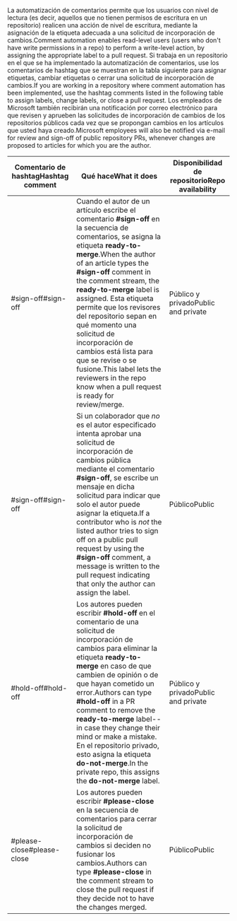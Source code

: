 <span data-ttu-id="92e7b-101">La automatización de comentarios permite que los usuarios con nivel de lectura (es decir, aquellos que no tienen permisos de escritura en un repositorio) realicen una acción de nivel de escritura, mediante la asignación de la etiqueta adecuada a una solicitud de incorporación de cambios.</span><span class="sxs-lookup"><span data-stu-id="92e7b-101">Comment automation enables read-level users (users who don't have write permissions in a repo) to perform a write-level action, by assigning the appropriate label to a pull request.</span></span> <span data-ttu-id="92e7b-102">Si trabaja en un repositorio en el que se ha implementado la automatización de comentarios, use los comentarios de hashtag que se muestran en la tabla siguiente para asignar etiquetas, cambiar etiquetas o cerrar una solicitud de incorporación de cambios.</span><span class="sxs-lookup"><span data-stu-id="92e7b-102">If you are working in a repository where comment automation has been implemented, use the hashtag comments listed in the following table to assign labels, change labels, or close a pull request.</span></span> <span data-ttu-id="92e7b-103">Los empleados de Microsoft también recibirán una notificación por correo electrónico para que revisen y aprueben las solicitudes de incorporación de cambios de los repositorios públicos cada vez que se propongan cambios en los artículos que usted haya creado.</span><span class="sxs-lookup"><span data-stu-id="92e7b-103">Microsoft employees will also be notified via e-mail for review and sign-off of public repository PRs, whenever changes are proposed to articles for which you are the author.</span></span>


| <span data-ttu-id="92e7b-104">Comentario de hashtag</span><span class="sxs-lookup"><span data-stu-id="92e7b-104">Hashtag comment</span></span> | <span data-ttu-id="92e7b-105">Qué hace</span><span class="sxs-lookup"><span data-stu-id="92e7b-105">What it does</span></span> | <span data-ttu-id="92e7b-106">Disponibilidad de repositorio</span><span class="sxs-lookup"><span data-stu-id="92e7b-106">Repo availability</span></span> |
| --- | --- | --- |
| <span data-ttu-id="92e7b-107">#sign-off</span><span class="sxs-lookup"><span data-stu-id="92e7b-107">#sign-off</span></span> |<span data-ttu-id="92e7b-108">Cuando el autor de un artículo escribe el comentario **#sign-off** en la secuencia de comentarios, se asigna la etiqueta **ready-to-merge**.</span><span class="sxs-lookup"><span data-stu-id="92e7b-108">When the author of an article types the **#sign-off** comment in the comment stream, the **ready-to-merge** label is assigned.</span></span> <span data-ttu-id="92e7b-109">Esta etiqueta permite que los revisores del repositorio sepan en qué momento una solicitud de incorporación de cambios está lista para que se revise o se fusione.</span><span class="sxs-lookup"><span data-stu-id="92e7b-109">This label lets the reviewers in the repo know when a pull request is ready for review/merge.</span></span> |<span data-ttu-id="92e7b-110">Público y privado</span><span class="sxs-lookup"><span data-stu-id="92e7b-110">Public and private</span></span> |
| <span data-ttu-id="92e7b-111">#sign-off</span><span class="sxs-lookup"><span data-stu-id="92e7b-111">#sign-off</span></span> |<span data-ttu-id="92e7b-112">Si un colaborador que *no* es el autor especificado intenta aprobar una solicitud de incorporación de cambios pública mediante el comentario **#sign-off**, se escribe un mensaje en dicha solicitud para indicar que solo el autor puede asignar la etiqueta.</span><span class="sxs-lookup"><span data-stu-id="92e7b-112">If a contributor who is *not* the listed author tries to sign off on a public pull request by using the **#sign-off** comment, a message is written to the pull request indicating that only the author can assign the label.</span></span> |<span data-ttu-id="92e7b-113">Público</span><span class="sxs-lookup"><span data-stu-id="92e7b-113">Public</span></span> |
| <span data-ttu-id="92e7b-114">#hold-off</span><span class="sxs-lookup"><span data-stu-id="92e7b-114">#hold-off</span></span> |<span data-ttu-id="92e7b-115">Los autores pueden escribir **#hold-off** en el comentario de una solicitud de incorporación de cambios para eliminar la etiqueta **ready-to-merge** en caso de que cambien de opinión o de que hayan cometido un error.</span><span class="sxs-lookup"><span data-stu-id="92e7b-115">Authors can type **#hold-off** in a PR comment to remove the **ready-to-merge** label--in case they change their mind or make a mistake.</span></span> <span data-ttu-id="92e7b-116">En el repositorio privado, esto asigna la etiqueta **do-not-merge**.</span><span class="sxs-lookup"><span data-stu-id="92e7b-116">In the private repo, this assigns the **do-not-merge** label.</span></span> |<span data-ttu-id="92e7b-117">Público y privado</span><span class="sxs-lookup"><span data-stu-id="92e7b-117">Public and private</span></span> |
| <span data-ttu-id="92e7b-118">#please-close</span><span class="sxs-lookup"><span data-stu-id="92e7b-118">#please-close</span></span> |<span data-ttu-id="92e7b-119">Los autores pueden escribir **#please-close** en la secuencia de comentarios para cerrar la solicitud de incorporación de cambios si deciden no fusionar los cambios.</span><span class="sxs-lookup"><span data-stu-id="92e7b-119">Authors can type **#please-close** in the comment stream to close the pull request if they decide not to have the changes merged.</span></span> |<span data-ttu-id="92e7b-120">Público</span><span class="sxs-lookup"><span data-stu-id="92e7b-120">Public</span></span> |

